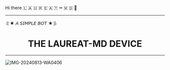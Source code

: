 Hi there  🇱  🇦  🇺  🇷  🇪  🇦  🇹 ➖ 🇲  🇩 🤟

***
ミ★ 𝘈 𝘚𝘐𝘔𝘗𝘓𝘌 𝘉𝘖𝘛 ★彡

<h1 align="center"> THE LAUREAT-MD DEVICE </h1>
<p align="center">  
  
***
  
![IMG-20240813-WA0406](https://github.com/user-attachments/assets/32af4af6-2fe8-42bd-be2e-f06cbc755f66)

###
